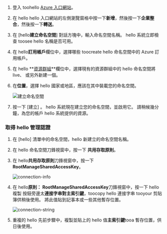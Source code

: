 1. 登入 toohello [Azure 入口網站][Azure portal]。
2. 在 hello hello 入口網站的左側瀏覽窗格中按一下**新增**，然後按一下**企業整合**，然後按一下**轉送**。
3. 在 [hello**建立命名空間**] 對話方塊中，輸入命名空間名稱。 hello 系統立即檢查 toosee hello 名稱是否可用。
4. 在 hello**訂用帳戶**欄位中，選擇哪些 toocreate hello 命名空間中的 Azure 訂用帳戶。
5. 在 hello **[資源群組](../articles/azure-resource-manager/resource-group-portal.md)**欄位中，選擇現有的資源群組中的 hello 命名空間將 live、 或另外新建一個。      
6. 在**位置**，選擇 hello 國家或地區，應該在其中裝載您的命名空間。
   
    ![建立命名空間][create-namespace]
7. 按一下 [建立] 。 hello 系統現在建立您的命名空間，並啟用它。 請稍候幾分鐘，為您的帳戶 hello 系統提供的資源。

### <a name="obtain-hello-management-credentials"></a>取得 hello 管理認證
1. 在 [hello] 清單中的命名空間，hello 新建立的命名空間名稱。
2. 在 hello 命名空間刀鋒視窗中，按一下 **共用存取原則**。
3. 在 hello**共用存取原則**刀鋒視窗中，按一下  **RootManageSharedAccessKey**。
   
    ![connection-info][connection-info]
4. 在 hello**原則： RootManageSharedAccessKey**刀鋒視窗中，按一下 hello 複製 按鈕旁邊太**連接字串對主索引鍵**，toocopy hello 連接字串 tooyour 剪貼簿供稍後使用。 將此值貼到記事本或一些其他暫存位置。
   
    ![connection-string][connection-string]

5. 重複的 hello 先前步驟中，複製並貼上的 hello 值**主索引鍵**tooa 暫存位置，供日後使用。  

<!--Image references-->

[create-namespace]: ./media/relay-create-namespace-portal/create-namespace.png
[connection-info]: ./media/relay-create-namespace-portal/connection-info.png
[connection-string]: ./media/relay-create-namespace-portal/connection-string.png
[Azure portal]: https://portal.azure.com
